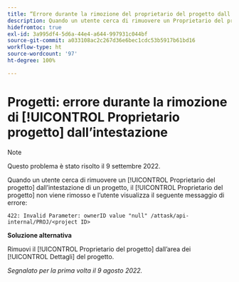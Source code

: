 ```yaml
---
title: “Errore durante la rimozione del proprietario del progetto dall’intestazione”
description: Quando un utente cerca di rimuovere un Proprietario del progetto dall’intestazione di un progetto, il Proprietario del progetto non viene rimosso e l’utente visualizza il seguente messaggio di errore.
hidefromtoc: true
exl-id: 3a995df4-5d6a-44e4-a644-997931c044bf
source-git-commit: a033108ac2c267d36e6bec1cdc53b5917b61bd16
workflow-type: ht
source-wordcount: '97'
ht-degree: 100%

---
```


# Progetti: errore durante la rimozione di [!UICONTROL Proprietario progetto] dall’intestazione

>[!NOTE]
>
>Questo problema è stato risolto il 9 settembre 2022.

Quando un utente cerca di rimuovere un [!UICONTROL Proprietario del progetto] dall’intestazione di un progetto, il [!UICONTROL Proprietario del progetto] non viene rimosso e l’utente visualizza il seguente messaggio di errore:

`422: Invalid Parameter: ownerID value "null" /attask/api-internal/PROJ/<project ID>`

**Soluzione alternativa**

Rimuovi il [!UICONTROL Proprietario del progetto] dall’area dei [!UICONTROL Dettagli] del progetto.

_Segnalato per la prima volta il 9 agosto 2022._

